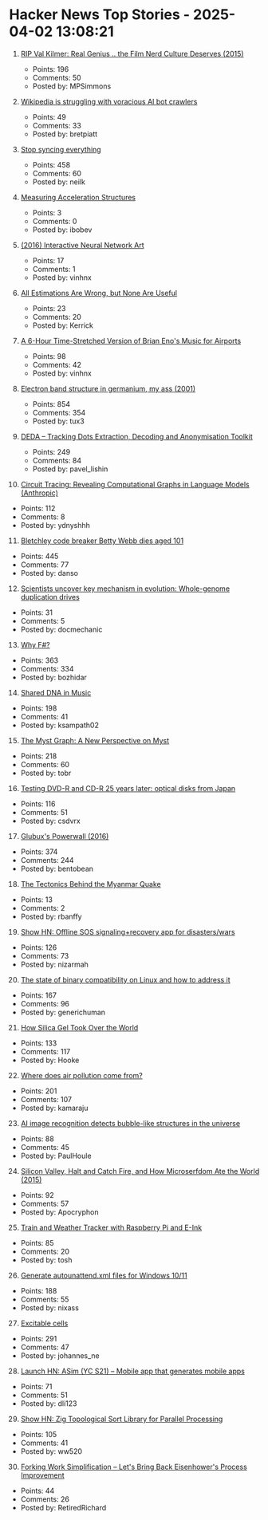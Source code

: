 # Hacker News Top Stories - 2025-04-02 13:08:21

1. [RIP Val Kilmer: Real Genius .. the Film Nerd Culture Deserves (2015)](https://reactormag.com/30-years-later-real-genius-is-still-the-geek-solidarity-film-that-nerd-culture-deserves/)
   - Points: 196
   - Comments: 50
   - Posted by: MPSimmons

2. [Wikipedia is struggling with voracious AI bot crawlers](https://www.engadget.com/ai/wikipedia-is-struggling-with-voracious-ai-bot-crawlers-121546854.html)
   - Points: 49
   - Comments: 33
   - Posted by: bretpiatt

3. [Stop syncing everything](https://sqlsync.dev/posts/stop-syncing-everything/)
   - Points: 458
   - Comments: 60
   - Posted by: neilk

4. [Measuring Acceleration Structures](https://zeux.io/2025/03/31/measuring-acceleration-structures/)
   - Points: 3
   - Comments: 0
   - Posted by: ibobev

5. [(2016) Interactive Neural Network Art](https://otoro.net/ml/netart/)
   - Points: 17
   - Comments: 1
   - Posted by: vinhnx

6. [All Estimations Are Wrong, but None Are Useful](https://newsletter.techworld-with-milan.com/p/all-estimations-are-wrong-but-none)
   - Points: 23
   - Comments: 20
   - Posted by: Kerrick

7. [A 6-Hour Time-Stretched Version of Brian Eno's Music for Airports](https://www.openculture.com/2025/03/a-6-hour-time-stretched-version-of-brian-enos-music-for-airports.html)
   - Points: 98
   - Comments: 42
   - Posted by: vinhnx

8. [Electron band structure in germanium, my ass (2001)](https://pages.cs.wisc.edu/~kovar/hall.html)
   - Points: 854
   - Comments: 354
   - Posted by: tux3

9. [DEDA – Tracking Dots Extraction, Decoding and Anonymisation Toolkit](https://github.com/dfd-tud/deda)
   - Points: 249
   - Comments: 84
   - Posted by: pavel_lishin

10. [Circuit Tracing: Revealing Computational Graphs in Language Models (Anthropic)](https://transformer-circuits.pub/2025/attribution-graphs/methods.html)
   - Points: 112
   - Comments: 8
   - Posted by: ydnyshhh

11. [Bletchley code breaker Betty Webb dies aged 101](https://www.bbc.com/news/articles/c78jd30ywv8o)
   - Points: 445
   - Comments: 77
   - Posted by: danso

12. [Scientists uncover key mechanism in evolution: Whole-genome duplication drives](https://www.sciencedaily.com/releases/2025/03/250326221649.htm)
   - Points: 31
   - Comments: 5
   - Posted by: docmechanic

13. [Why F#?](https://batsov.com/articles/2025/03/30/why-fsharp/)
   - Points: 363
   - Comments: 334
   - Posted by: bozhidar

14. [Shared DNA in Music](https://pudding.cool/2025/04/music-dna/)
   - Points: 198
   - Comments: 41
   - Posted by: ksampath02

15. [The Myst Graph: A New Perspective on Myst](https://glthr.com/myst-graph-1)
   - Points: 218
   - Comments: 60
   - Posted by: tobr

16. [Testing DVD-R and CD-R 25 years later: optical disks from Japan](https://goughlui.com/2025/03/23/optical-discs-from-japan-part-6-tdk-uv-guard-fuji-lg-sony-maxell-cmc/)
   - Points: 116
   - Comments: 51
   - Posted by: csdvrx

17. [Glubux's Powerwall (2016)](https://secondlifestorage.com/index.php?threads/glubuxs-powerwall.126/)
   - Points: 374
   - Comments: 244
   - Posted by: bentobean

18. [The Tectonics Behind the Myanmar Quake](https://nautil.us/what-caused-the-devastating-earthquake-in-myanmar-1200737/)
   - Points: 13
   - Comments: 2
   - Posted by: rbanffy

19. [Show HN: Offline SOS signaling+recovery app for disasters/wars](https://github.com/nizarmah/igatha)
   - Points: 126
   - Comments: 73
   - Posted by: nizarmah

20. [The state of binary compatibility on Linux and how to address it](https://jangafx.com/insights/linux-binary-compatibility)
   - Points: 167
   - Comments: 96
   - Posted by: generichuman

21. [How Silica Gel Took Over the World](https://www.scopeofwork.net/silica-gel/)
   - Points: 133
   - Comments: 117
   - Posted by: Hooke

22. [Where does air pollution come from?](https://ourworldindata.org/air-pollution-sources)
   - Points: 201
   - Comments: 107
   - Posted by: kamaraju

23. [AI image recognition detects bubble-like structures in the universe](https://phys.org/news/2025-03-ai-image-recognition-universe.html)
   - Points: 88
   - Comments: 45
   - Posted by: PaulHoule

24. [Silicon Valley, Halt and Catch Fire, and How Microserfdom Ate the World (2015)](https://grantland.com/hollywood-prospectus/silicon-valley-halt-catch-fire-microserfs-douglas-coupland/)
   - Points: 92
   - Comments: 57
   - Posted by: Apocryphon

25. [Train and Weather Tracker with Raspberry Pi and E-Ink](https://sambroner.com/posts/raspberry-pi-train)
   - Points: 85
   - Comments: 20
   - Posted by: tosh

26. [Generate autounattend.xml files for Windows 10/11](https://schneegans.de/windows/unattend-generator/)
   - Points: 188
   - Comments: 55
   - Posted by: nixass

27. [Excitable cells](https://jenevoldsen.com/posts/excitable-cells/)
   - Points: 291
   - Comments: 47
   - Posted by: johannes_ne

28. [Launch HN: ASim (YC S21) – Mobile app that generates mobile apps](undefined)
   - Points: 71
   - Comments: 51
   - Posted by: dli123

29. [Show HN: Zig Topological Sort Library for Parallel Processing](https://github.com/williamw520/toposort)
   - Points: 105
   - Comments: 41
   - Posted by: ww520

30. [Forking Work Simplification – Let's Bring Back Eisenhower's Process Improvement](https://www.governance.fyi/p/forking-work-simplification-and-more)
   - Points: 44
   - Comments: 26
   - Posted by: RetiredRichard

